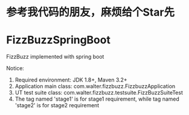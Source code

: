 # 参考我代码的朋友，麻烦给个Star先
# FizzBuzzSpringBoot
FizzBuzz implemented with spring boot

Notice:
1. Required environment: JDK 1.8+, Maven 3.2+
2. Application main class: com.walter.fizzbuzz.FizzbuzzApplication
3. UT test suite class: com.walter.fizzbuzz.testsuite.FizzBuzzSuiteTest
4. The tag named 'stage1' is for stage1 requirement, while tag named 'stage2' is for stage2 requirement
